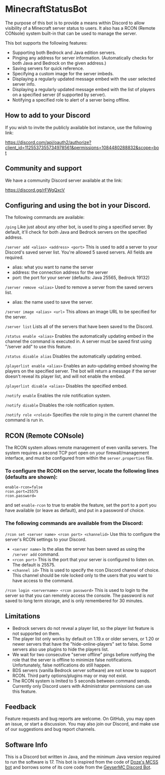 # MinecraftStatusBot

The purpose of this bot is to provide a means within Discord to allow visibility of a Minecraft server status to users. It also has a RCON (Remote CONsole) system built-in that can be used to manage the server.

This bot supports the following features:
- Supporting both Bedrock and Java edition servers.
- Pinging any address for server information. (Automatically checks for both Java and Bedrock on the given address.)
- Saving servers for quick reference.
- Specifying a custom image for the server imbeds.
- Displaying a regularly updated message embed with the user selected server info.
- Displaying a regularly updated message embed with the list of players on a specified server (if supported by server).
- Notifying a specified role to alert of a server being offline.

## How to add to your Discord
If you wish to invite the publicly available bot instance, use the following link:

https://discord.com/api/oauth2/authorize?client_id=1125537355734978561&permissions=1084480288832&scope=bot

## Community and support
We have a community Discord server available at the link:

https://discord.gg/rFWgQxcV

## Configuring and using the bot in your Discord.
The following commands are available:

`/ping`
Like just about any other bot, is used to ping a specified server. By default, it'll check for both Java and Bedrock servers on the specified address.

`/server add <alias> <address> <port>`
This is used to add a server to your Discord's saved server list. You're allowed 5 saved servers. All fields are required. 
- alias: what you want to name the server
- address: the connection address for the server
- port: the port for your server (defaults: Java 25565, Bedrock 19132)


`/server remove <alias>`
Used to remove a server from the saved servers list.
- alias: the name used to save the server.

`/server image <alias> <url>`
This allows an image URL to be specified for the server.

`/server list`
Lists all of the servers that have been saved to the Discord.

`/status enable <alias>`
Enables the automatically updating embed in the channel the command is executed in. A server must be saved first using "/server add" to use this feature.

`/status disable alias`
Disables the automatically updating embed.

`/playerlist enable <alias>`
Enables an auto-updating embed showing the players on the specified server. The bot will return a message if the server doesn't reveal its player list, and will not enable the embed.

`/playerlist disable <alias>`
Disables the specified embed.

`/notify enable`
Enables the role notification system.

`/notify disable`
Disables the role notification system.

`/notify role <roleid>`
Specifies the role to ping in the current channel the command is run in.

## RCON (Remote CONsole)
The RCON system allows remote management of even vanilla servers. The system requires a second TCP port open on your firewall/management interface, and must be configured from within the `server.properties` file. 
### To configure the RCON on the server, locate the following lines (defaults are shown):
```
enable-rcon=false
rcon.port=25575
rcon.password=
```
and set `enable-rcon` to true to enable the feature, set the port to a port you have available (or leave as default), and put in a password of choice.


### The following commands are available from the Discord:

`/rcon set <server name> <rcon port> <channelid>` Use this to configure the server's RCON settings to your Discord. 
- `<server name>` Is the alias the server has been saved as using the `/server add` command.
- `<rcon port>` This is the port that your server is configured to listen on. The default is 25575.
- `<channel id>` This is used to specify the rcon Discord channel of choice. This channel should be role locked only to the users that you want to have access to the command.

`/rcon login <servername> <rcon password>`
This is used to login to the server so that you can remotely access the console. The password is *not* saved to long term storage, and is only remembered for 30 minutes.


## Limitations
- Bedrock servers do not reveal a player list, so the player list feature is not supported on them.
- The player list only works by default on 1.19.x or older servers, or 1.20 or newer servers that have the "hide-online-players" set to false. Some servers also use plugins to hide the players list.
- We wait for two consecutive "server offline" pings before notfying the role that the server is offline to minimize false notifications. Unfortunately, false notifications do still happen.
- BDS servers (vanilla Bedrock server software) are not know to support RCON. Third party options/plugins may or may not exist.
- The RCON system is lmited to 5 seconds between command sends. Currently only Discord users with Administrator permissions can use this feature.

## Feedback
Feature requests and bug reports are welcome. On GitHub, you may open an issue, or start a discussion. You may also join our Discord, and make use of our suggestions and bug report channels.

## Software Info
This is a Discord bot written in Java, and the minimum Java version required to run the software is 17. This bot is inspired from the code of [Doze's MCSS bot](https://github.com/Doze42/MCSS) and borrows some of its core code from the [GeyserMC Discord Bot](https://github.com/GeyserMC/GeyserDiscordBot).
